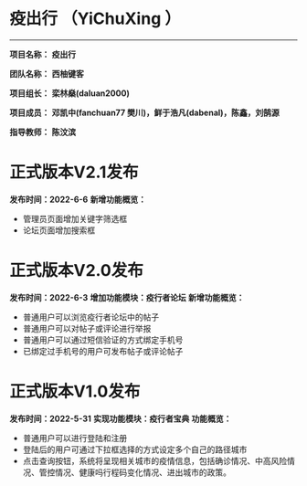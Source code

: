 # 疫出行 （YiChuXing ）

---

**项目名称：**       **疫出行**            

**团队名称：**       **西柚键客**          

**项目组长：**       **栾林燊(daluan2000)**           

**项目成员：**   	**邓凯中(fanchuan77 樊川)，鲜于浩凡(dabenal)，陈鑫，刘鹄源**

**指导教师：**       **陈汶滨** 

# 正式版本V2.1发布
**发布时间：2022-6-6**
**新增功能概览：**
- 管理员页面增加关键字筛选框
- 论坛页面增加搜索框

# 正式版本V2.0发布
**发布时间：2022-6-3**
**增加功能模块：疫行者论坛**
**新增功能概览：**
- 普通用户可以浏览疫行者论坛中的帖子
- 普通用户可以对帖子或评论进行举报
- 普通用户可以通过短信验证的方式绑定手机号
- 已绑定过手机号的用户可发布帖子或评论帖子

# 正式版本V1.0发布
**发布时间：2022-5-31**
**实现功能模块：疫行者宝典**
**功能概览：**
- 普通用户可以进行登陆和注册
- 登陆后的用户可通过下拉框选择的方式设定多个自己的路径城市
- 点击查询按钮，系统将呈现相关城市的疫情信息，包括确诊情况、中高风险情况、管控情况、健康吗行程码变化情况、进出城市的政策。